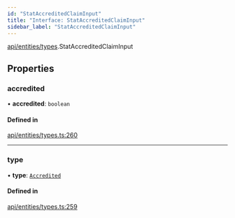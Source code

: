 ```yaml
---
id: "StatAccreditedClaimInput"
title: "Interface: StatAccreditedClaimInput"
sidebar_label: "StatAccreditedClaimInput"
---
```


[api/entities/types](../../../../../modules/API/Entities/Types/Types.md).StatAccreditedClaimInput

## Properties

### accredited

• **accredited**: `boolean`

#### Defined in

[api/entities/types.ts:260](https://github.com/PolymeshAssociation/polymesh-sdk/blob/49a0066c3/src/api/entities/types.ts#L260)

___

### type

• **type**: [`Accredited`](../../../../../enums/API/Entities/Types/ClaimType/ClaimType.md#accredited)

#### Defined in

[api/entities/types.ts:259](https://github.com/PolymeshAssociation/polymesh-sdk/blob/49a0066c3/src/api/entities/types.ts#L259)
